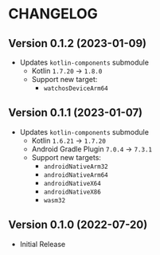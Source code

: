 # CHANGELOG

## Version 0.1.2 (2023-01-09)
- Updates `kotlin-components` submodule
    - Kotlin `1.7.20` -> `1.8.0`
    - Support new target:
        - `watchosDeviceArm64`

## Version 0.1.1 (2023-01-07)
 - Updates `kotlin-components` submodule
     - Kotlin `1.6.21` -> `1.7.20`
     - Android Gradle Plugin `7.0.4` -> `7.3.1`
     - Support new targets:
         - `androidNativeArm32`
         - `androidNativeArm64`
         - `androidNativeX64`
         - `androidNativeX86`
         - `wasm32`

## Version 0.1.0 (2022-07-20)
 - Initial Release
